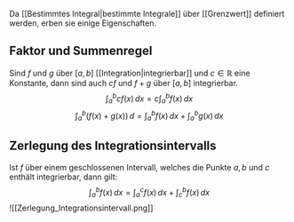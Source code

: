 Da [[Bestimmtes Integral|bestimmte Integrale]] über [[Grenzwert]] definiert werden, erben sie einige Eigenschaften.

## Faktor und Summenregel
Sind $f$ und $g$ über $[a,b]$ [[Integration|integrierbar]] und $c\in \mathbb{R}$ eine Konstante, dann sind auch $cf$ und $f+g$ über $[a,b]$ integrierbar.
$$
\int _{a}^{b}cf(x) \, dx = c \int _{a}^{b}f(x) \, dx  
$$
$$
\int _{a}^{b}(f(x)+g(x)) \, d = \int _{a}^{b}f(x) \, dx + \int _{a}^{b}g(x) \, dx   
$$
## Zerlegung des Integrationsintervalls
Ist $f$ über einem geschlossenen Intervall, welches die Punkte $a,b$ und $c$ enthält integrierbar, dann gilt:
$$
\int _{a}^{b}f(x) \, dx = \int _{a}^{c} f(x) \, dx + \int _{c}^{b} f(x) \, dx   
$$
![[Zerlegung_Integrationsintervall.png]]